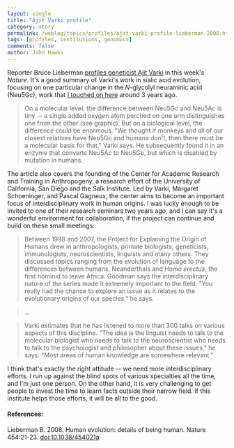 ```yaml
---
layout: single 
title: "Ajit Varki profile" 
category: story
permalink: /weblog/topics/profiles/ajit-varki-profile-lieberman-2008.html
tags: [profiles, institutions, genomics] 
comments: false 
author: John Hawks 
---
```



Reporter Bruce Lieberman <a href="http://dx.doi.org/10.1038/454021a">profiles geneticist Ajit Varki</a> in this week's <i>Nature</i>. It's a good summary of Varki's work in sialic acid evolution, focusing on one particular change in the <i>N</i>-glycolyl neuraminic acid (Neu5Gc), work that <a href="http://johnhawks.net/weblog/reviews/genetics/brain/hayakawa_pseudogene_siglec16_2005.html">I touched on here</a> around 3 years ago. 

<blockquote>On a molecular level, the difference between Neu5Gc and Neu5Ac is tiny -- a single added oxygen atom perched on one arm distinguishes one from the other (see graphic). But on a biological level, the difference could be enormous. "We thought if monkeys and all of our closest relatives have Neu5Gc and humans don't, then there must be a molecular basis for that," Varki says. He subsequently found it in an enzyme that converts Neu5Ac to Neu5Gc, but which is disabled by mutation in humans.</blockquote>

The article also covers the founding of the Center for Academic Research and Training in Anthropogeny, a research effort of the University of California, San Diego and the Salk Institute. Led by Varki, Margaret Schoeninger, and Pascal Gagneux, the center aims to become an important focus of interdisciplinary work in human origins. I was lucky enough to be invited to one of their research seminars two years ago, and I can say it's a wonderful environment for collaboration, if the project can continue and build on these small meetings: 

<blockquote>Between 1998 and 2007, the Project for Explaining the Origin of Humans drew in anthropologists, primate biologists, geneticists, immunologists, neuroscientists, linguists and many others. They discussed topics ranging from the evolution of language to the differences between humans, Neanderthals and <i>Homo erectus</i>, the first hominid to leave Africa. Goodman says the interdisciplinary nature of the series made it extremely important to the field. "You really had the chance to explore an issue as it relates to the evolutionary origins of our species," he says.</blockquote>

<blockquote>...</blockquote>

<blockquote>Varki estimates that he has listened to more than 300 talks on various aspects of this discipline. "The idea is the linguist needs to talk to the molecular biologist who needs to talk to the neuroscientist who needs to talk to the psychologist and philosopher about these issues," he says. "Most areas of human knowledge are somewhere relevant."</blockquote>

I think that's exactly the right attitude -- we need more interdisciplinary efforts. I run up against the blind spots of various specialties all the time, and I'm just one person. On the other hand, it is very challenging to get people to invest the time to learn facts outside their narrow field. If this institute helps those efforts, it will be all to the good. 


<h4>References:</h4>

<p class="cite">Lieberman B. 2008. Human evolution: details of being human. Nature 454:21-23. <a href="http://dx.doi.org/10.1038/454021a">doi:10.1038/454021a</a></p>



